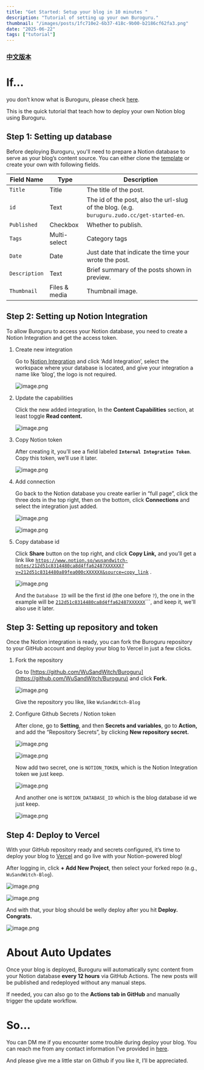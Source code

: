 ```yaml
---
title: "Get Started: Setup your blog in 10 minutes "
description: "Tutorial of setting up your own Buroguru."
thumbnail: "/images/posts/1fc710e2-6b37-418c-9b00-b2186cf62fa3.png"
date: "2025-06-22"
tags: ["tutorial"]
---
```


### [中文版本](https://buroguru.zudo.cc/posts/get-started-zh)


# If…


you don’t know what is Buroguru, please check [here](https://buroguru.zudo.cc/posts/intro).


This is the quick tutorial that teach how to deploy your own Notion blog using Buroguru.


## Step 1: Setting up database


Before deploying Buroguru, you'll need to prepare a Notion database to serve as your blog’s content source. You can either clone the [template](/21ad51c831448068b621f3b5def5dd2d?v=21ad51c8314480179bb6000cc439c73a) or create your own with following fields.


| Field Name    | Type          | Description                                                                                 |
| ------------- | ------------- | ------------------------------------------------------------------------------------------- |
| `Title`       | Title         | The title of the post.                                                                      |
| `id`          | Text          | The id of the post, also the url-slug of the blog. (e.g. `buruguru.zudo.cc/get-started-en`. |
| `Published`   | Checkbox      | Whether to publish.                                                                         |
| `Tags`        | Multi-select  | Category tags                                                                               |
| `Date`        | Date          | Just date that indicate the time your wrote the post.                                       |
| `Description` | Text          | Brief summary of the posts shown in preview.                                                |
| `Thumbnail`   | Files & media | Thumbnail image.                                                                            |


## Step 2: Setting up Notion Integration


To allow Buroguru to access your Notion database, you need to create a Notion Integration and get the access token.

1. Create new integration

	Go to [Notion Integration](https://www.notion.so/profile/integrations) and click ‘Add Integration’, select the workspace where your database is located, and give your integration a name like ‘blog’, the logo is not required.


	![image.png](/images/posts/d4a6f3ae-7f68-4fda-8b2a-2bb272b01849.png)

2. Update the capabilities

	Click the new added integration, In the **Content Capabilities** section, at least toggle **Read content.**


	![image.png](/images/posts/ac2ba93d-1535-4e4d-a235-cf9cb3cb91ec.png)

3. Copy Notion token

	After creating it, you’ll see a field labeled **`Internal Integration Token`**. Copy this token, we’ll use it later.


	![image.png](/images/posts/07664926-67d7-4d98-ba82-9b66e6a900fa.png)

4. Add connection

	Go back to the Notion database you create earlier in “full page”, click the three dots in the top right, then on the bottom, click **Connections** and select the integration just added.


	![image.png](/images/posts/d3337870-36f4-4cf8-9195-1e8aeb0f84c9.png)


	![image.png](/images/posts/d172f9e9-5bf2-4e2f-9161-9c3b451a911c.png)

5. Copy database id

	Click **Share** button on the top right, and click **Copy Link,** and you’ll get a link like [`https://www.notion.so/wusandwitch-notes/212d51c8314480ca8d4ffa62487XXXXXX?v=212d51c8314480a89fea000cXXXXXX&source=copy_link`](https://www.notion.so/wusandwitch-notes/212d51c8314480ca8d4ffa624873e734?v=212d51c8314480a89fea000c43f4e73f) .


	![image.png](/images/posts/3aae4bad-986f-4e7d-b295-af874efba9c6.png)


	And the `Database ID` will be the first id (the one before `?`), the one in the example will be  [`212d51c8314480ca8d4ffa62487XXXXXX`](https://www.notion.so/wusandwitch-notes/212d51c8314480ca8d4ffa624873e734?v=212d51c8314480a89fea000c43f4e73f)```, and keep it, we'll also use it later.


## Step 3: Setting up repository and token


Once the Notion integration is ready, you can fork the Buroguru repository to your GitHub account and deploy your blog to Vercel in just a few clicks.

1. Fork the repository

	Go to [https://github.com/WuSandWitch/Buroguru](https://github.com/WuSandWitch/Buroguru) and click **Fork.**


	![image.png](/images/posts/a46347d7-d55d-49bf-a149-790d124d633c.png)


	Give the repository you like, like `WuSandWitch-Blog`

2. Configure Github Secrets /  Notion token

	After clone, go to **Setting**, and then **Secrets and variables**, go to **Action,** and add the “Repository Secrets”, by clicking **New repository secret.**


	![image.png](/images/posts/86847da8-ae53-4e8b-920b-0a58da5e40f8.png)


	![image.png](/images/posts/98e2d17d-2d79-4b3c-a1b9-7831283a59dd.png)


	Now add two secret, one is `NOTION_TOKEN`, which is the Notion Integration token we just keep.


	![image.png](/images/posts/3c1292cf-19a6-4e5f-9cad-464d11403ba1.png)


	And another one is `NOTION_DATABASE_ID` which is the blog database id we just keep.


	![image.png](/images/posts/2e481ec6-f90f-47ce-9959-7d8de0bfebf0.png)


## Step 4: Deploy to Vercel


With your GitHub repository ready and secrets configured, it’s time to deploy your blog to [Vercel](https://vercel.com/) and go live with your Notion-powered blog!


After logging in, click **+ Add New Project**, then select your forked repo (e.g., `WuSandWitch-Blog`).


![image.png](/images/posts/11583fa9-56ab-4619-9551-d5a388e96034.png)


![image.png](/images/posts/9f0dfe8e-8aa9-47d9-949b-04632cf0eb67.png)


And with that, your blog should be welly deploy after you hit **Deploy. Congrats.**


![image.png](/images/posts/f9ec0afc-371b-40ab-aa90-0c52c5cadf32.png)


# About Auto Updates


Once your blog is deployed, Buroguru will automatically sync content from your Notion database **every 12 hours** via GitHub Actions. The new posts will be published and redeployed without any manual steps.


If needed, you can also go to the **Actions tab in GitHub** and manually trigger the update workflow.


# So…


You can DM me if you encounter some trouble during deploy your blog. You can reach me from any contact information I’ve provided in [here](https://wusandwitch.zudo.cc/).


And please give me a little star on Github if you like it, I’ll be appreciated.

